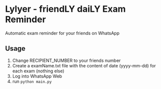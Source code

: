 # Lylyer - friendLY daiLY Exam Reminder
Automatic exam reminder for your friends on WhatsApp
## Usage
1. Change RECIPIENT_NUMBER to your friends number
2. Create a examName.txt file with the content of date (yyyy-mm-dd) for each exam (nothing else)
3. Log into WhatsApp Web
4. run `python main.py`